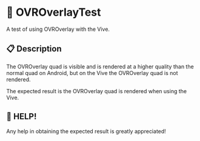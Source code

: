 # :hamster: OVROverlayTest
A test of using OVROverlay with the Vive.

## :clipboard: Description
The OVROverlay quad is visible and is rendered at a higher quality than the normal quad on Android, but on the Vive the OVROverlay quad is not rendered.

The expected result is the OVROverlay quad is rendered when using the Vive.

## :loudspeaker: HELP!
Any help in obtaining the expected result is greatly appreciated!
